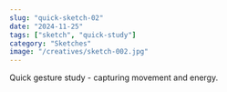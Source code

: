```yaml
---
slug: "quick-sketch-02"
date: "2024-11-25"
tags: ["sketch", "quick-study"]
category: "Sketches"
image: "/creatives/sketch-002.jpg"
---
```


Quick gesture study - capturing movement and energy.

